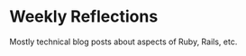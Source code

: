 Weekly Reflections
==================

Mostly technical blog posts about aspects of Ruby, Rails, etc.
